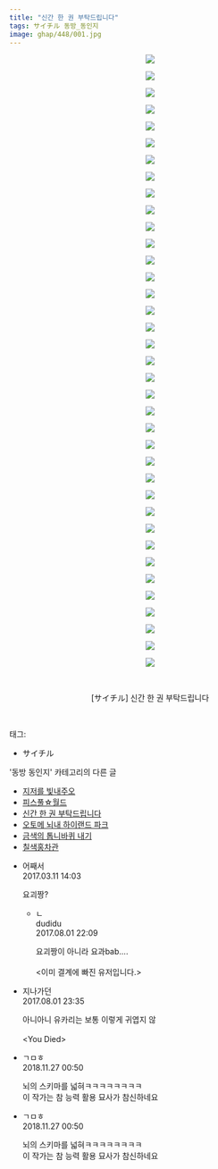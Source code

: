 ```yaml
---
title: "신간 한 권 부탁드립니다"
tags: サイチル 동방_동인지
image: ghap/448/001.jpg
---
```

<div class="article">
<p style="text-align: center; clear: none; float: none;"><img src="{{ site.nasurl }}/ghap/448/001.jpg"/></p>
<p style="text-align: center; clear: none; float: none;"><img src="{{ site.nasurl }}/ghap/448/002.jpg"/></p>
<p style="text-align: center; clear: none; float: none;"><img src="{{ site.nasurl }}/ghap/448/003.jpg"/></p>
<p style="text-align: center; clear: none; float: none;"><img src="{{ site.nasurl }}/ghap/448/004.jpg"/></p>
<p style="text-align: center; clear: none; float: none;"><img src="{{ site.nasurl }}/ghap/448/005.jpg"/></p>
<p style="text-align: center; clear: none; float: none;"><img src="{{ site.nasurl }}/ghap/448/006.jpg"/></p>
<p style="text-align: center; clear: none; float: none;"><img src="{{ site.nasurl }}/ghap/448/007.jpg"/></p>
<p style="text-align: center; clear: none; float: none;"><img src="{{ site.nasurl }}/ghap/448/008.jpg"/></p>
<p style="text-align: center; clear: none; float: none;"><img src="{{ site.nasurl }}/ghap/448/009.jpg"/></p>
<p style="text-align: center; clear: none; float: none;"><img src="{{ site.nasurl }}/ghap/448/010.jpg"/></p>
<p style="text-align: center; clear: none; float: none;"><img src="{{ site.nasurl }}/ghap/448/011.jpg"/></p>
<p style="text-align: center; clear: none; float: none;"><img src="{{ site.nasurl }}/ghap/448/012.jpg"/></p>
<p style="text-align: center; clear: none; float: none;"><img src="{{ site.nasurl }}/ghap/448/013.jpg"/></p>
<p style="text-align: center; clear: none; float: none;"><img src="{{ site.nasurl }}/ghap/448/014.jpg"/></p>
<p style="text-align: center; clear: none; float: none;"><img src="{{ site.nasurl }}/ghap/448/015.jpg"/></p>
<p style="text-align: center; clear: none; float: none;"><img src="{{ site.nasurl }}/ghap/448/016.jpg"/></p>
<p style="text-align: center; clear: none; float: none;"><img src="{{ site.nasurl }}/ghap/448/017.jpg"/></p>
<p style="text-align: center; clear: none; float: none;"><img src="{{ site.nasurl }}/ghap/448/018.jpg"/></p>
<p style="text-align: center; clear: none; float: none;"><img src="{{ site.nasurl }}/ghap/448/019.jpg"/></p>
<p style="text-align: center; clear: none; float: none;"><img src="{{ site.nasurl }}/ghap/448/020.jpg"/></p>
<p style="text-align: center; clear: none; float: none;"><img src="{{ site.nasurl }}/ghap/448/021.jpg"/></p>
<p style="text-align: center; clear: none; float: none;"><img src="{{ site.nasurl }}/ghap/448/022.jpg"/></p>
<p style="text-align: center; clear: none; float: none;"><img src="{{ site.nasurl }}/ghap/448/023.jpg"/></p>
<p style="text-align: center; clear: none; float: none;"><img src="{{ site.nasurl }}/ghap/448/024.jpg"/></p>
<p style="text-align: center; clear: none; float: none;"><img src="{{ site.nasurl }}/ghap/448/025.jpg"/></p>
<p style="text-align: center; clear: none; float: none;"><img src="{{ site.nasurl }}/ghap/448/026.jpg"/></p>
<p style="text-align: center; clear: none; float: none;"><img src="{{ site.nasurl }}/ghap/448/027.jpg"/></p>
<p style="text-align: center; clear: none; float: none;"><img src="{{ site.nasurl }}/ghap/448/028.jpg"/></p>
<p style="text-align: center; clear: none; float: none;"><img src="{{ site.nasurl }}/ghap/448/029.jpg"/></p>
<p style="text-align: center; clear: none; float: none;"><img src="{{ site.nasurl }}/ghap/448/030.jpg"/></p>
<p style="text-align: center; clear: none; float: none;"><img src="{{ site.nasurl }}/ghap/448/031.jpg"/></p>
<p style="text-align: center; clear: none; float: none;"><img src="{{ site.nasurl }}/ghap/448/032.jpg"/></p>
<p style="text-align: center; clear: none; float: none;"><img src="{{ site.nasurl }}/ghap/448/033.jpg"/></p>
<p style="text-align: center; clear: none; float: none;"><img src="{{ site.nasurl }}/ghap/448/034.jpg"/></p>
<p style="text-align: center; clear: none; float: none;"><img src="{{ site.nasurl }}/ghap/448/035.jpg"/></p>
<p style="text-align: center; clear: none; float: none;"><img src="{{ site.nasurl }}/ghap/448/036.jpg"/></p>
<p style="text-align: center; clear: none; float: none;"><img src="{{ site.nasurl }}/ghap/448/037.jpg"/></p>
<p style="text-align: center; clear: none; float: none;"><br/></p>
<p style="text-align: center; clear: none; float: none;">[サイチル] 신간 한 권 부탁드립니다</p>
<p><br/></p>
</div><div class="tagTrail">
<p>태그: </p>
<ul>
<li>サイチル</li>
</ul>
</div><div class="another">
<p>'동방 동인지' 카테고리의 다른 글</p>
<ul>
<li><a href="/2016-06-21-ghap_450">지저를 빛내주오</a></li>
<li><a href="/2016-06-21-ghap_449">피스풀☆월드</a></li>
<li><a href="/2016-06-21-ghap_448">신간 한 권 부탁드립니다</a></li>
<li><a href="/2016-06-21-ghap_447">오토메 뇌내 하이랜드 파크</a></li>
<li><a href="/2016-06-21-ghap_446">금색의 톱니바퀴 내기</a></li>
<li><a href="/2016-06-21-ghap_444">칠색홍차관</a></li>
</ul>
</div><div class="cb_module cb_fluid">
<div class="cb_wrt cb_profile">
<div class="comment">
<ul>
<li class="cb_thumb_off" id="comment14936660">
<div class="cb_comment_area">
<div class="cb_info_area">
<div class="cb_section">
<span class="cb_nick_name">어째서</span>
</div>
<div class="cb_section">
<span class="cb_date">2017.03.11 14:03 </span>
</div>
</div>
<div class="cb_dsc_comment">
<p class="cb_dsc">
											요괴짱?
										</p>
</div>
<ul>
<li class="cb_thumb_off" id="comment15049543">
<span class="cb_bu_subnode">ㄴ</span>
<div class="cb_comment_area">
<div class="cb_info_area">
<div class="cb_section">
<span class="cb_nick_name">dudidu</span>
</div>
<div class="cb_section">
<span class="cb_date">2017.08.01 22:09 </span>
</div>
</div>
<div class="cb_dsc_comment">
<p class="cb_dsc">
																요괴짱이 아니라 요과bab....<br/>
<br/>
&lt;이미 결계에 빠진 유저입니다.&gt;
															</p>
</div>
</div>
</li>
</ul>
</div></li>
<li class="cb_thumb_off" id="comment15049626">
<div class="cb_comment_area">
<div class="cb_info_area">
<div class="cb_section">
<span class="cb_nick_name">지나가던</span>
</div>
<div class="cb_section">
<span class="cb_date">2017.08.01 23:35 </span>
</div>
</div>
<div class="cb_dsc_comment">
<p class="cb_dsc">
											아니아니 유카리는 보통 이렇게 귀엽지 않<br/>
<br/>
&lt;You Died&gt;
										</p>
</div>
</div></li>
<li class="cb_thumb_off" id="comment15378963">
<div class="cb_comment_area">
<div class="cb_info_area">
<div class="cb_section">
<span class="cb_nick_name">ㄱㅁㅎ</span>
</div>
<div class="cb_section">
<span class="cb_date">2018.11.27 00:50 </span>
</div>
</div>
<div class="cb_dsc_comment">
<p class="cb_dsc">
											뇌의 스키마를 넓혀ㅋㅋㅋㅋㅋㅋㅋㅋ<br/>
이 작가는 참 능력 활용 묘사가 참신하네요<br/>
</p>
</div>
</div></li>
<li class="cb_thumb_off" id="comment15378964">
<div class="cb_comment_area">
<div class="cb_info_area">
<div class="cb_section">
<span class="cb_nick_name">ㄱㅁㅎ</span>
</div>
<div class="cb_section">
<span class="cb_date">2018.11.27 00:50 </span>
</div>
</div>
<div class="cb_dsc_comment">
<p class="cb_dsc">
											뇌의 스키마를 넓혀ㅋㅋㅋㅋㅋㅋㅋㅋ<br/>
이 작가는 참 능력 활용 묘사가 참신하네요<br/>
</p>
</div>
</div></li>
</ul>
</div>
</div><!-- commentList close -->
</div>
